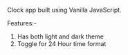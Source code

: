 Clock app built using Vanilla JavaScript.

Features:-
1) Has both light and dark theme
2) Toggle for 24 Hour time format
